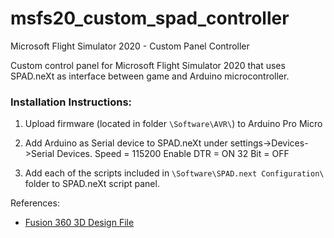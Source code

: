 # msfs20_custom_spad_controller
Microsoft Flight Simulator 2020 - Custom Panel Controller

Custom control panel for Microsoft Flight Simulator 2020 that uses SPAD.neXt as interface between game and Arduino microcontroller. 



### Installation Instructions:

1. Upload firmware (located in folder `\Software\AVR\`) to Arduino Pro Micro

2. Add Arduino as Serial device to SPAD.neXt under settings->Devices->Serial Devices.
	Speed = 115200
	Enable DTR = ON
	32 Bit = OFF

3. Add each of the scripts included in `\Software\SPAD.next Configuration\` folder to SPAD.neXt script panel.



References:

- [Fusion 360 3D Design File](https://a360.co/2SDgtfb)

